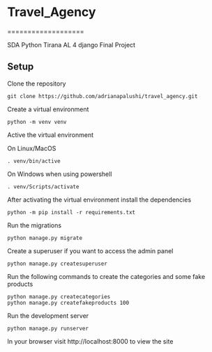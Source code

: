 # Travel_Agency
===================

SDA Python Tirana AL 4 django Final Project

Setup
-----

Clone the repository

```
git clone https://github.com/adrianapalushi/travel_agency.git
```

Create a virtual environment

```
python -m venv venv
```

Active the virtual environment

On Linux/MacOS

```
. venv/bin/active
```

On Windows when using powershell

```
. venv/Scripts/activate
```

After activating the virtual environment install the dependencies

```
python -m pip install -r requirements.txt
```

Run the migrations

```
python manage.py migrate
```

Create a superuser if you want to access the admin panel

```
python manage.py createsuperuser
```

Run the following commands to create the categories and some fake products

```
python manage.py createcategories
python manage.py createfakeproducts 100
```

Run the development server

```
python manage.py runserver
```

In your browser visit http://localhost:8000 to view the site
